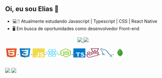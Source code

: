 ## Oi, eu sou Elias 👋


- 💻🖱️ Atualmente estudando Javascript | Typescript | CSS | React Native
- 🖥️ Em busca de oportunidades como desenvolvedor Front-end 

<div align="center">
  <a href="https://www.linkedin.com/in/elias-silva-1600b0b1/">
  <img height="180em" src="https://github-readme-stats.vercel.app/api?username=Elias0198es&show_icons=true&theme=dracula&include_all_commits=true&count_private=true"/>
  <img height="180em" src="https://github-readme-stats.vercel.app/api/top-langs/?username=Elias0198es&layout=compact&langs_count=7&theme=dracula"/>
</div>
  
  <div style="display: inline_block"><br>
  <img align="center" alt="Elias-HTML" height="30" width="40" src="https://raw.githubusercontent.com/devicons/devicon/master/icons/html5/html5-original.svg">
  <img align="center" alt="Elias-CSS" height="30" width="40" src="https://raw.githubusercontent.com/devicons/devicon/master/icons/css3/css3-original.svg">
  <img align="center" alt="Elias-Js" height="30" width="40" src="https://raw.githubusercontent.com/devicons/devicon/master/icons/javascript/javascript-plain.svg">
  <img align="center" alt="Elias-React" height="30" width="40" src="https://raw.githubusercontent.com/devicons/devicon/master/icons/react/react-original.svg">
  <img align="center" alt="Elias-Node" height="30" width="40" src="https://raw.githubusercontent.com/devicons/devicon/master/icons/nodejs/nodejs-original.svg">
  <img align="center" alt="Elias-Ts" height="30" width="40" src="https://raw.githubusercontent.com/devicons/devicon/master/icons/typescript/typescript-plain.svg">
  <img align="center" alt="Elias-Jest" height="30" width="40" src="https://raw.githubusercontent.com/devicons/devicon/master/icons/jest/jest-plain.svg">
  <img align="center" alt="Elias-Mysql" height="30" width="40" src="https://raw.githubusercontent.com/devicons/devicon/master/icons/mysql/mysql-plain.svg">
  <img align="center" alt="Elias-Mongo" height="30" width="40" src="https://raw.githubusercontent.com/devicons/devicon/master/icons/mongodb/mongodb-original.svg">
  </div>
  
  </br>
  </br>
  
  <div> 
  <a href = "mailto:inboxsilva1998@gmail.com"><img height="25" src="https://img.shields.io/badge/Gmail-D14836?style=for-the-badge&logo=gmail&logoColor=white" target="_blank"></a>
  <a href="https://www.linkedin.com/in/elias-silva-1600b0b1/" target="_blank"><img height="25" src="https://img.shields.io/badge/-LinkedIn-%230077B5?style=for-the-     badge&logo=linkedin&logoColor=white" target="_blank"></a> 
  </div>



